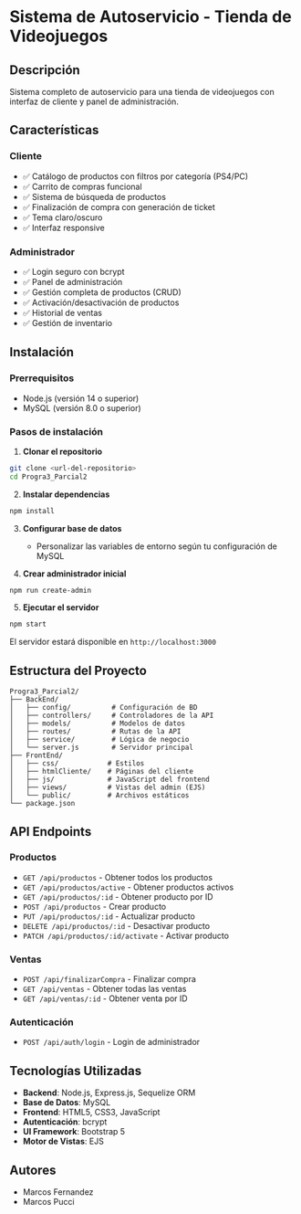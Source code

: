 # Sistema de Autoservicio - Tienda de Videojuegos

## Descripción
Sistema completo de autoservicio para una tienda de videojuegos con interfaz de cliente y panel de administración.

## Características

### Cliente
- ✅ Catálogo de productos con filtros por categoría (PS4/PC)
- ✅ Carrito de compras funcional
- ✅ Sistema de búsqueda de productos
- ✅ Finalización de compra con generación de ticket
- ✅ Tema claro/oscuro
- ✅ Interfaz responsive

### Administrador
- ✅ Login seguro con bcrypt
- ✅ Panel de administración
- ✅ Gestión completa de productos (CRUD)
- ✅ Activación/desactivación de productos
- ✅ Historial de ventas
- ✅ Gestión de inventario

## Instalación

### Prerrequisitos
- Node.js (versión 14 o superior)
- MySQL (versión 8.0 o superior)

### Pasos de instalación

1. **Clonar el repositorio**
```bash
git clone <url-del-repositorio>
cd Progra3_Parcial2
```

2. **Instalar dependencias**
```bash
npm install
```

3. **Configurar base de datos**
   - Personalizar las variables de entorno según tu configuración de MySQL

4. **Crear administrador inicial**
```bash
npm run create-admin
```

5. **Ejecutar el servidor**
```bash
npm start
```

El servidor estará disponible en `http://localhost:3000`

## Estructura del Proyecto

```
Progra3_Parcial2/
├── BackEnd/
│   ├── config/          # Configuración de BD
│   ├── controllers/     # Controladores de la API
│   ├── models/          # Modelos de datos
│   ├── routes/          # Rutas de la API
│   ├── service/         # Lógica de negocio
│   └── server.js        # Servidor principal
├── FrontEnd/
│   ├── css/            # Estilos
│   ├── htmlCliente/    # Páginas del cliente
│   ├── js/             # JavaScript del frontend
│   ├── views/          # Vistas del admin (EJS)
│   └── public/         # Archivos estáticos
└── package.json
```

## API Endpoints

### Productos
- `GET /api/productos` - Obtener todos los productos
- `GET /api/productos/active` - Obtener productos activos
- `GET /api/productos/:id` - Obtener producto por ID
- `POST /api/productos` - Crear producto
- `PUT /api/productos/:id` - Actualizar producto
- `DELETE /api/productos/:id` - Desactivar producto
- `PATCH /api/productos/:id/activate` - Activar producto

### Ventas
- `POST /api/finalizarCompra` - Finalizar compra
- `GET /api/ventas` - Obtener todas las ventas
- `GET /api/ventas/:id` - Obtener venta por ID

### Autenticación
- `POST /api/auth/login` - Login de administrador

## Tecnologías Utilizadas

- **Backend**: Node.js, Express.js, Sequelize ORM
- **Base de Datos**: MySQL
- **Frontend**: HTML5, CSS3, JavaScript
- **Autenticación**: bcrypt
- **UI Framework**: Bootstrap 5
- **Motor de Vistas**: EJS

## Autores
- Marcos Fernandez
- Marcos Pucci 
